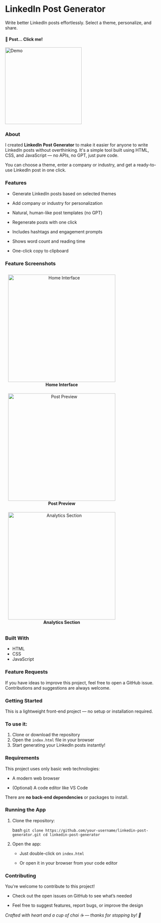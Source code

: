 # LinkedIn Post Generator

Write better LinkedIn posts effortlessly. Select a theme, personalize, and share.

#### 🐧 Psst... Click me!

<a href="https://ishwarya100.github.io/LinkedIn_post_generator/" target="_blank">
  <img src="https://i.postimg.cc/SxN6n6vG/64185b4165d0b-funny-penguin-animated-gifs.gif" width="250" alt="Demo">
</a>

### About
I created **LinkedIn Post Generator** to make it easier for anyone to write LinkedIn posts without overthinking. It's a simple tool built using HTML, CSS, and JavaScript — no APIs, no GPT, just pure code.

You can choose a theme, enter a company or industry, and get a ready-to-use LinkedIn post in one click.

### Features
 -   Generate LinkedIn posts based on selected themes
-   Add company or industry for personalization
    
-   Natural, human-like post templates (no GPT)
    
-   Regenerate posts with one click
    
-   Includes hashtags and engagement prompts
    
-   Shows word count and reading time
    
-   One-click copy to clipboard
### Feature Screenshots

<p align="center">
  <div style="display: inline-block; text-align: center; margin: 10px;">
    <img src="https://i.postimg.cc/yxw6tQ6s/Screenshot-489.png" alt="Home Interface" width="350" />
    <div><strong>Home Interface</strong></div>
  </div>

  <div style="display: inline-block; text-align: center; margin: 10px;">
    <img src="https://i.postimg.cc/J4NtS8XF/Screenshot-488.png" alt="Post Preview" width="350" />
    <div><strong>Post Preview</strong></div>
  </div>

  <div style="display: inline-block; text-align: center; margin: 10px;">
    <img src="https://i.postimg.cc/3rDkCmxY/Screenshot-491.png" alt="Analytics Section" width="350" />
    <div><strong>Analytics Section</strong></div>
  </div>
</p>


### Built With

- HTML
- CSS
- JavaScript

### Feature Requests

If you have ideas to improve this project, feel free to open a GitHub issue. 
Contributions and suggestions are always welcome.

### Getting Started

This is a lightweight front-end project — no setup or installation required.

### To use it:

1. Clone or download the repository  
2. Open the `index.html` file in your browser  
3. Start generating your LinkedIn posts instantly!
### Requirements

This project uses only basic web technologies:

-   A modern web browser
    
-   (Optional) A code editor like VS Code
    

There are **no back-end dependencies** or packages to install.
### Running the App

1.  Clone the repository:
    
    bash
    `git clone https://github.com/your-username/linkedin-post-generator.git cd linkedin-post-generator` 
    
2.  Open the app:
    
    -   Just double-click on `index.html`
        
    -   Or open it in your browser from your code editor
        

### Contributing

You're welcome to contribute to this project!

-   Check out the open issues on GitHub to see what’s needed
    
-   Feel free to suggest features, report bugs, or improve the design

    

*Crafted with heart and a cup of chai ☕ — thanks for stopping by! 💜*
